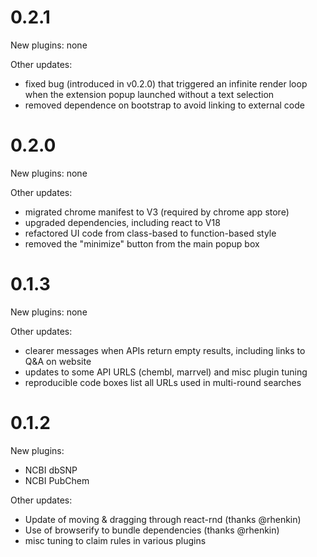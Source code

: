 # 0.2.1

New plugins: none

Other updates:

- fixed bug (introduced in v0.2.0) that triggered an infinite render loop when the extension popup launched without a text selection
- removed dependence on bootstrap to avoid linking to external code


# 0.2.0

New plugins: none

Other updates:

 - migrated chrome manifest to V3 (required by chrome app store)
 - upgraded dependencies, including react to V18
 - refactored UI code from class-based to function-based style
 - removed the "minimize" button from the main popup box


# 0.1.3

New plugins: none

Other updates:

 - clearer messages when APIs return empty results, including links to Q&A on 
 website
 - updates to some API URLS (chembl, marrvel) and misc plugin tuning
 - reproducible code boxes list all URLs used in multi-round searches
 

# 0.1.2

New plugins:

 - NCBI dbSNP
 - NCBI PubChem

Other updates:

 - Update of moving & dragging through react-rnd (thanks @rhenkin)
 - Use of browserify to bundle dependencies (thanks @rhenkin)
 - misc tuning to claim rules in various plugins


